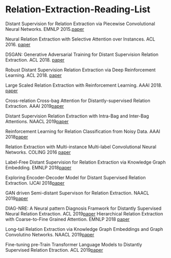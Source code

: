 # Relation-Extraction-Reading-List



Distant Supervision for Relation Extraction via Piecewise Convolutional Neural Networks. EMNLP 2015.[paper](http://www.emnlp2015.org/proceedings/EMNLP/pdf/EMNLP203.pdf)

Neural Relation Extraction with Selective Attention over Instances. ACL 2016. [paper](http://wing.comp.nus.edu.sg/~antho/P/P16/P16-1200.pdf)

DSGAN: Generative Adversarial Training for Distant Supervision Relation Extraction. ACL 2018. [paper](https://www.aclweb.org/anthology/P18-1046)

Robust Distant Supervision Relation Extraction via Deep Reinforcement Learning. ACL 2018. [paper](https://www.aclweb.org/anthology/P18-1199)

Large Scaled Relation Extraction with Reinforcement Learning. AAAI 2018. [paper](http://www.nlpr.ia.ac.cn/cip/~liukang/liukangPageFile/zeng_aaai2018.pdf)

Cross-relation Cross-bag Attention for Distantly-supervised Relation Extraction. AAAI 2019[paper](https://arxiv.org/pdf/1812.10604.pdf)

Distant Supervision Relation Extraction with Intra-Bag and Inter-Bag Attentions. NAACL 2019[paper](https://pdfs.semanticscholar.org/d037/67e0d40d257165bc3faff9c7fa68cdc93035.pdf?_ga=2.239529667.1922655975.1565091217-775842260.1562830956)

Reinforcement Learning for Relation Classification from Noisy Data. AAAI 2018[paper](file:///D:/download/17151-76902-1-PB.pdf)

Relation Extraction with Multi-instance Multi-label Convolutional Neural Networks. COLING 2016 [paper](https://pdfs.semanticscholar.org/8731/369a707046f3f8dd463d1fd107de31d40a24.pdf)

Label-Free Distant Supervision for Relation Extraction via Knowledge Graph Embedding. EMNLP 2018[paper](https://www.aclweb.org/anthology/D18-1248)

Exploring Encoder-Decoder Model for Distant Supervised Relation Extraction. IJCAI 2018[paper](https://www.ijcai.org/proceedings/2018/0610.pdf)

GAN driven Semi-distant Supervison for Relation Extraction. NAACL 2019[paper](https://www.aclweb.org/anthology/N19-1307)

DIAG-NRE: A Neural pattern Diagnosis Framwork for Distantly Supervised Neural Relation Extraction. ACL 2019[paper](https://pdfs.semanticscholar.org/96b4/f3633d9544593aa6c50949e345d4016c8b48.pdf?_ga=2.234154974.1922655975.1565091217-775842260.1562830956)
Hierarchical Relation Extraction with Coarse-to-Fine Grained Attention. EMNLP 2018 [paper](https://aclweb.org/anthology/D18-1247)

Long-tail Relation Extraction via Knowledge Graph Embeddings and Graph Convolutino Networks. NAACL 2019[paper](https://www.aclweb.org/anthology/N19-1306)

Fine-tuning pre-Train Transformer Language Models to Distantly Supervised Relation Etraction. ACL 2019[paper](https://www.aclweb.org/anthology/P19-1134)
